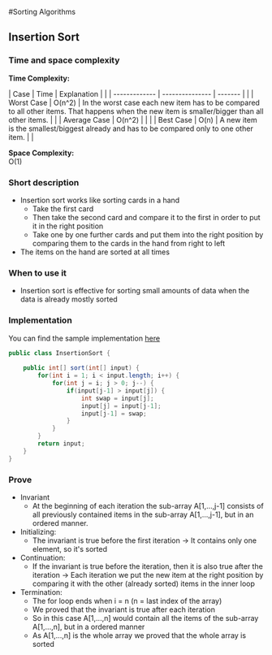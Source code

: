 #Sorting Algorithms

## Insertion Sort

### Time and space complexity
**Time Complexity:**  

| Case          | Time            | Explanation                                                                                                                                   |  |
| ------------- | --------------- | -------                                                                                                                                       |  |
| Worst Case    | O(n^2)          | In the worst case each new item has to be compared to all other items. That happens when the new item is smaller/bigger than all other items. |  |
| Average Case  | O(n^2)          |                                                                                                                                               |  |
| Best Case     | O(n)            | A new item is the smallest/biggest already and has to be compared only to one other item.                                                     |  |

**Space Complexity:**  
O(1)

### Short description
* Insertion sort works like sorting cards in a hand
   * Take the first card
   * Then take the second card and compare it to the first in order to put it in the right position
   * Take one by one further cards and put them into the right position by comparing them to the cards in the hand from 
   right to left
* The items on the hand are sorted at all times

### When to use it
* Insertion sort is effective for sorting small amounts of data when the data is already mostly sorted

### Implementation
You can find the sample implementation [here](../src/main/java/com/holidaydrills/algorithms/sort/InsertionSort.java)
```Java
public class InsertionSort {
    
    public int[] sort(int[] input) {
        for(int i = 1; i < input.length; i++) {
            for(int j = i; j > 0; j--) {
                if(input[j-1] > input[j]) {
                    int swap = input[j];
                    input[j] = input[j-1];
                    input[j-1] = swap;
                }
            }
        }
        return input;
    }
}
```

### Prove
* Invariant
   * At the beginning of each iteration the sub-array A[1,...,j-1] consists of all previously contained items in the 
   sub-array A[1,...,j-1], but in an ordered manner.
* Initializing:
   * The invariant is true before the first iteration -> It contains only one element, so it's sorted
* Continuation:
   * If the invariant is true before the iteration, then it is also true after the iteration -> Each iteration we put the 
   new item at the right position by comparing it with the other (already sorted) items in the inner loop
* Termination:
   * The for loop ends when i = n (n = last index of the array)
   * We proved that the invariant is true after each iteration
   * So in this case A[1,...,n] would contain all the items of the sub-array A[1,...,n], but in a ordered manner
   * As A[1,...,n] is the whole array we proved that the whole array is sorted